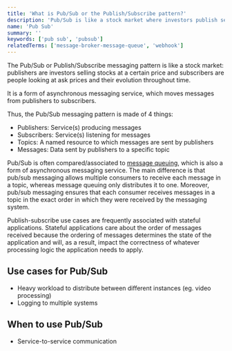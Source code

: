 ```yaml
---
title: 'What is Pub/Sub or the Publish/Subscribe pattern?'
description: 'Pub/Sub is like a stock market where investors publish sell orders and buyers subscribe to those orders to receive messages when new ones arrive.'
name: 'Pub Sub'
summary: ''
keywords: ['pub sub', 'pubsub']
relatedTerms: ['message-broker-message-queue', 'webhook']
---
```


The Pub/Sub or Publish/Subscribe messaging pattern is like a stock market: publishers are investors selling stocks at a certain price and subscribers are people looking at ask prices and their evolution throughout time.

It is a form of asynchronous messaging service, which moves messages from publishers to subscribers.

Thus, the Pub/Sub messaging pattern is made of 4 things:

- Publishers: Service(s) producing messages
- Subscribers: Service(s) listening for messages
- Topics: A named resource to which messages are sent by publishers
- Messages: Data sent by publishers to a specific topic

Pub/Sub is often compared/associated to [message queuing](#message-broker-message-queue 'What is a Message broker?'), which is also a form of asynchronous messaging service. The main difference is that pub/sub messaging allows multiple consumers to receive each message in a topic, whereas message queuing only distributes it to one. Moreover, pub/sub messaging ensures that each consumer receives messages in a topic in the exact order in which they were received by the messaging system.

Publish-subscribe use cases are frequently associated with stateful applications. Stateful applications care about the order of messages received because the ordering of messages determines the state of the application and will, as a result, impact the correctness of whatever processing logic the application needs to apply.

## Use cases for Pub/Sub

- Heavy workload to distribute between different instances (eg. video processing)
- Logging to multiple systems

## When to use Pub/Sub

- Service-to-service communication

